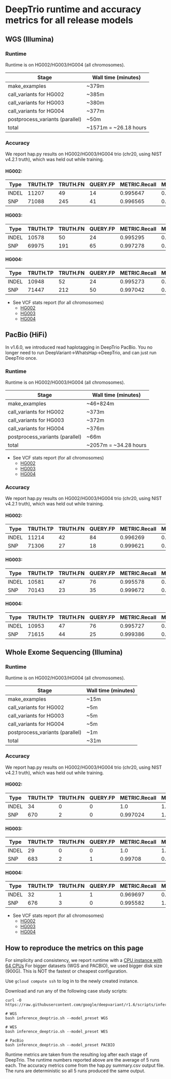 # DeepTrio runtime and accuracy metrics for all release models

## WGS (Illumina)

### Runtime

Runtime is on HG002/HG003/HG004 (all chromosomes).

Stage                            | Wall time (minutes)
-------------------------------- | -----------------
make_examples                    | ~379m
call_variants for HG002          | ~385m
call_variants for HG003          | ~380m
call_variants for HG004          | ~377m
postprocess_variants (parallel)  | ~50m
total                            | ~1571m = ~26.18 hours

### Accuracy

We report hap.py results on HG002/HG003/HG004 trio (chr20, using NIST v4.2.1
truth), which was held out while training.

#### HG002:

| Type  | TRUTH.TP | TRUTH.FN | QUERY.FP | METRIC.Recall | METRIC.Precision | METRIC.F1_Score |
| ----- | -------- | -------- | -------- | ------------- | ---------------- | --------------- |
| INDEL | 11207    | 49       | 14       | 0.995647      | 0.998798         | 0.99722         |
| SNP   | 71088    | 245      | 41       | 0.996565      | 0.999424         | 0.997993        |

#### HG003:

| Type  | TRUTH.TP | TRUTH.FN | QUERY.FP | METRIC.Recall | METRIC.Precision | METRIC.F1_Score |
| ----- | -------- | -------- | -------- | ------------- | ---------------- | --------------- |
| INDEL | 10578    | 50       | 24       | 0.995295      | 0.99783          | 0.996561        |
| SNP   | 69975    | 191      | 65       | 0.997278      | 0.999072         | 0.998174        |

#### HG004:

| Type  | TRUTH.TP | TRUTH.FN | QUERY.FP | METRIC.Recall | METRIC.Precision | METRIC.F1_Score |
| ----- | -------- | -------- | -------- | ------------- | ---------------- | --------------- |
| INDEL | 10948    | 52       | 24       | 0.995273      | 0.997905         | 0.996587        |
| SNP   | 71447    | 212      | 50       | 0.997042      | 0.999301         | 0.99817         |

* See VCF stats report (for all chromosomes)
  - [HG002](https://storage.googleapis.com/deepvariant/visual_reports/DeepTrio/1.6.0/WGS/HG002.output.visual_report.html)
  - [HG003](https://storage.googleapis.com/deepvariant/visual_reports/DeepTrio/1.6.0/WGS/HG003.output.visual_report.html)
  - [HG004](https://storage.googleapis.com/deepvariant/visual_reports/DeepTrio/1.6.0/WGS/HG004.output.visual_report.html)

## PacBio (HiFi)

In v1.6.0, we introduced read haplotagging in DeepTrio PacBio. You no longer
need to run DeepVariant->WhatsHap->DeepTrio, and can just run DeepTrio once.

### Runtime

Runtime is on HG002/HG003/HG004 (all chromosomes).

Stage                            | Wall time (minutes)
-------------------------------- | -------------------
make_examples                    | ~46+824m
call_variants for HG002          | ~373m
call_variants for HG003          | ~372m
call_variants for HG004          | ~376m
postprocess_variants (parallel)  | ~66m
total                            | ~2057m = ~34.28 hours

* See VCF stats report (for all chromosomes)
  - [HG002](https://storage.googleapis.com/deepvariant/visual_reports/DeepTrio/1.6.0/PACBIO/HG002.output.visual_report.html)
  - [HG003](https://storage.googleapis.com/deepvariant/visual_reports/DeepTrio/1.6.0/PACBIO/HG003.output.visual_report.html)
  - [HG004](https://storage.googleapis.com/deepvariant/visual_reports/DeepTrio/1.6.0/PACBIO/HG004.output.visual_report.html)

### Accuracy

We report hap.py results on HG002/HG003/HG004 trio (chr20, using NIST v4.2.1
truth), which was held out while training.

#### HG002:

| Type  | TRUTH.TP | TRUTH.FN | QUERY.FP | METRIC.Recall | METRIC.Precision | METRIC.F1_Score |
| ----- | -------- | -------- | -------- | ------------- | ---------------- | --------------- |
| INDEL | 11214    | 42       | 84       | 0.996269      | 0.992864         | 0.994563        |
| SNP   | 71306    | 27       | 18       | 0.999621      | 0.999748         | 0.999685        |

#### HG003:

| Type  | TRUTH.TP | TRUTH.FN | QUERY.FP | METRIC.Recall | METRIC.Precision | METRIC.F1_Score |
| ----- | -------- | -------- | -------- | ------------- | ---------------- | --------------- |
| INDEL | 10581    | 47       | 76       | 0.995578      | 0.993183         | 0.994379        |
| SNP   | 70143    | 23       | 35       | 0.999672      | 0.999502         | 0.999587        |
#### HG004:

| Type  | TRUTH.TP | TRUTH.FN | QUERY.FP | METRIC.Recall | METRIC.Precision | METRIC.F1_Score |
| ----- | -------- | -------- | -------- | ------------- | ---------------- | --------------- |
| INDEL | 10953    | 47       | 76       | 0.995727      | 0.993411         | 0.994568        |
| SNP   | 71615    | 44       | 25       | 0.999386      | 0.999651         | 0.999519        |

## Whole Exome Sequencing (Illumina)

### Runtime

Runtime is on HG002/HG003/HG004 (all chromosomes).

Stage                            | Wall time (minutes)
-------------------------------- | --------------
make_examples                    | ~15m
call_variants for HG002          | ~5m
call_variants for HG003          | ~5m
call_variants for HG004          | ~5m
postprocess_variants (parallel)  | ~1m
total                            | ~31m

### Accuracy

We report hap.py results on HG002/HG003/HG004 trio (chr20, using NIST v4.2.1
truth), which was held out while training.

#### HG002:

| Type  | TRUTH.TP | TRUTH.FN | QUERY.FP | METRIC.Recall | METRIC.Precision | METRIC.F1_Score |
| ----- | -------- | -------- | -------- | ------------- | ---------------- | --------------- |
| INDEL | 34       | 0        | 0        | 1.0           | 1.0              | 1.0             |
| SNP   | 670      | 2        | 0        | 0.997024      | 1.0              | 0.99851         |

#### HG003:

| Type  | TRUTH.TP | TRUTH.FN | QUERY.FP | METRIC.Recall | METRIC.Precision | METRIC.F1_Score |
| ----- | -------- | -------- | -------- | ------------- | ---------------- | --------------- |
| INDEL | 29       | 0        | 0        | 1.0           | 1.0              | 1.0             |
| SNP   | 683      | 2        | 1        | 0.99708       | 0.998538         | 0.997809        |


#### HG004:

| Type  | TRUTH.TP | TRUTH.FN | QUERY.FP | METRIC.Recall | METRIC.Precision | METRIC.F1_Score |
| ----- | -------- | -------- | -------- | ------------- | ---------------- | --------------- |
| INDEL | 32       | 1        | 1        | 0.969697      | 0.969697         | 0.969697        |
| SNP   | 676      | 3        | 0        | 0.995582      | 1.0              | 0.997786        |

* See VCF stats report (for all chromosomes)
  - [HG002](https://storage.googleapis.com/deepvariant/visual_reports/DeepTrio/1.6.0/WES/HG002.output.visual_report.html)
  - [HG003](https://storage.googleapis.com/deepvariant/visual_reports/DeepTrio/1.6.0/WES/HG003.output.visual_report.html)
  - [HG004](https://storage.googleapis.com/deepvariant/visual_reports/DeepTrio/1.6.0/WES/HG004.output.visual_report.html)

## How to reproduce the metrics on this page

For simplicity and consistency, we report runtime with a
[CPU instance with 64 CPUs](deepvariant-details.md#command-for-a-cpu-only-machine-on-google-cloud-platform)
For bigger datasets (WGS and PACBIO), we used bigger disk size (900G).
This is NOT the fastest or cheapest configuration.

Use `gcloud compute ssh` to log in to the newly created instance.

Download and run any of the following case study scripts:

```
curl -O https://raw.githubusercontent.com/google/deepvariant/r1.6/scripts/inference_deeptrio.sh

# WGS
bash inference_deeptrio.sh --model_preset WGS

# WES
bash inference_deeptrio.sh --model_preset WES

# PacBio
bash inference_deeptrio.sh --model_preset PACBIO

```

Runtime metrics are taken from the resulting log after each stage of
DeepTrio. The runtime numbers reported above are the average of 5 runs each.
The accuracy metrics come from the hap.py summary.csv output file.
The runs are deterministic so all 5 runs produced the same output.

[CPU instance with 64 CPUs]: deepvariant-details.md#command-for-a-cpu-only-machine-on-google-cloud-platform
